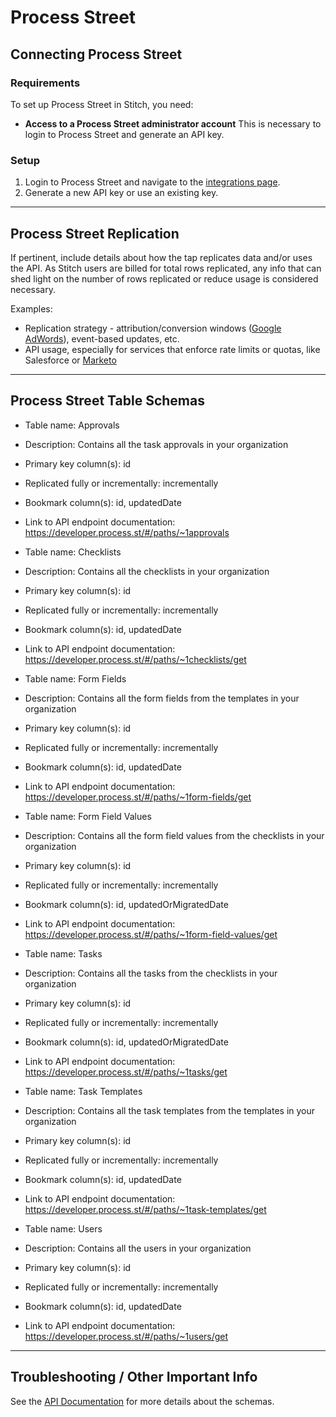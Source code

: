 # Process Street

## Connecting Process Street

### Requirements

To set up Process Street in Stitch, you need:

- **Access to a Process Street administrator account** This is necessary to login to Process Street and generate an API key.

### Setup

1) Login to Process Street and navigate to the [integrations page](https://app.process.st/organizations/manage/integrations).
2) Generate a new API key or use an existing key. 

---

## Process Street Replication

If pertinent, include details about how the tap replicates data and/or uses the API. As Stitch users are billed for total rows replicated, any info that can shed light on the number of rows replicated or reduce usage is considered necessary.

Examples:

- Replication strategy - attribution/conversion windows ([Google AdWords](https://www.stitchdata.com/docs/integrations/saas/google-adwords#data-extraction-conversion-window)), event-based updates, etc.
- API usage, especially for services that enforce rate limits or quotas, like Salesforce or [Marketo](https://www.stitchdata.com/docs/integrations/saas/marketo#marketo-daily-api-call-limits)

---

## Process Street Table Schemas

- Table name: Approvals
- Description: Contains all the task approvals in your organization
- Primary key column(s): id
- Replicated fully or incrementally: incrementally
- Bookmark column(s): id, updatedDate 
- Link to API endpoint documentation: https://developer.process.st/#/paths/~1approvals

- Table name: Checklists
- Description: Contains all the checklists in your organization
- Primary key column(s): id
- Replicated fully or incrementally: incrementally
- Bookmark column(s): id, updatedDate 
- Link to API endpoint documentation: https://developer.process.st/#/paths/~1checklists/get

- Table name: Form Fields
- Description: Contains all the form fields from the templates in your organization
- Primary key column(s): id
- Replicated fully or incrementally: incrementally
- Bookmark column(s): id, updatedDate 
- Link to API endpoint documentation: https://developer.process.st/#/paths/~1form-fields/get

- Table name: Form Field Values
- Description: Contains all the form field values from the checklists in your organization
- Primary key column(s): id
- Replicated fully or incrementally: incrementally
- Bookmark column(s): id, updatedOrMigratedDate 
- Link to API endpoint documentation: https://developer.process.st/#/paths/~1form-field-values/get

- Table name: Tasks
- Description: Contains all the tasks from the checklists in your organization
- Primary key column(s): id
- Replicated fully or incrementally: incrementally
- Bookmark column(s): id, updatedOrMigratedDate 
- Link to API endpoint documentation: https://developer.process.st/#/paths/~1tasks/get

- Table name: Task Templates
- Description: Contains all the task templates from the templates in your organization
- Primary key column(s): id
- Replicated fully or incrementally: incrementally
- Bookmark column(s): id, updatedDate 
- Link to API endpoint documentation: https://developer.process.st/#/paths/~1task-templates/get

- Table name: Users
- Description: Contains all the users in your organization
- Primary key column(s): id
- Replicated fully or incrementally: incrementally
- Bookmark column(s): id, updatedDate 
- Link to API endpoint documentation: https://developer.process.st/#/paths/~1users/get

---

## Troubleshooting / Other Important Info

See the [API Documentation](https://developer.process.st/) for more details about the schemas.
